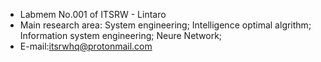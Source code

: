- Labmem No.001 of ITSRW - Lintaro
- Main research area: System engineering; Intelligence optimal algrithm; Information system engineering; Neure Network;
- E-mail:itsrwhq@protonmail.com
